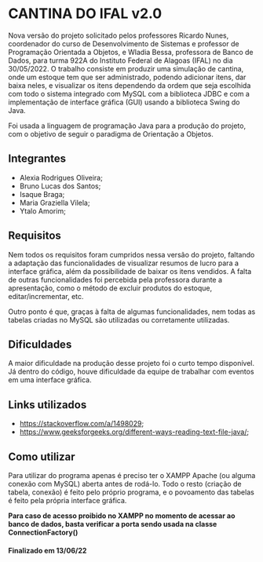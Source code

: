 # CANTINA DO IFAL v2.0

Nova versão do projeto solicitado pelos professores Ricardo Nunes, coordenador do curso de Desenvolvimento de Sistemas e professor de Programação Orientada a Objetos, e Wladia Bessa, professora de Banco de Dados, para turma 922A do Instituto Federal de Alagoas (IFAL) no dia 30/05/2022.
O trabalho consiste em produzir uma simulação de cantina, onde um estoque tem que ser administrado, podendo adicionar itens, dar baixa neles, e visualizar os itens dependendo da ordem que seja escolhida com todo o sistema integrado com MySQL com a biblioteca JDBC e com a implementação de interface gráfica (GUI) usando a biblioteca Swing do Java.

Foi usada a linguagem de programação Java para a produção do projeto, com o objetivo de seguir o paradigma de Orientação a Objetos.

## Integrantes

- Alexia Rodrigues Oliveira;
- Bruno Lucas dos Santos;
- Isaque Braga;
- Maria Graziella Vilela;
- Ytalo Amorim;

## Requisitos

Nem todos os requisitos foram cumpridos nessa versão do projeto, faltando a adaptação das funcionalidades de visualizar resumos de lucro para a interface gráfica, além da possibilidade de baixar os itens vendidos. A falta de outras funcionalidades foi percebida pela professora durante a apresentação, como o método de excluir produtos do estoque, editar/incrementar, etc.

Outro ponto é que, graças à falta de algumas funcionalidades, nem todas as tabelas criadas no MySQL são utilizadas ou corretamente utilizadas.

## Dificuldades

A maior dificuldade na produção desse projeto foi o curto tempo disponível. Já dentro do código, houve dificuldade da equipe de trabalhar com eventos em uma interface gráfica. 

## Links utilizados

- <https://stackoverflow.com/a/1498029>;
- <https://www.geeksforgeeks.org/different-ways-reading-text-file-java/>;

## Como utilizar

Para utilizar do programa apenas é preciso ter o XAMPP Apache (ou alguma conexão com MySQL) aberta antes de rodá-lo. Todo o resto (criação de tabela, conexão) é feito pelo próprio programa, e o povoamento das tabelas é feito pela própria interface gráfica.

**Para caso de acesso proibido no XAMPP no momento de acessar ao banco de dados, basta verificar a porta sendo usada na classe ConnectionFactory()**

#### Finalizado em 13/06/22

